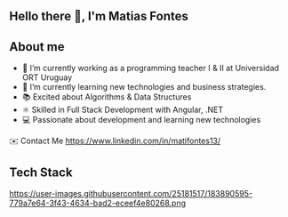 ## Hello there 👋, I'm Matias Fontes

## About me

- 🔭 I’m currently working  as a programming teacher I & II at Universidad ORT Uruguay
- 🌱 I’m currently learning new technologies and business strategies.
- 📚 Excited about Algorithms & Data Structures
- ⚛️ Skilled in Full Stack Development with Angular, .NET
- 💻 Passionate about development and learning new technologies

✉️ Contact Me
https://www.linkedin.com/in/matifontes13/


## Tech Stack

https://user-images.githubusercontent.com/25181517/183890595-779a7e64-3f43-4634-bad2-eceef4e80268.png

<!--
**matifontes/matifontes** is a ✨ _special_ ✨ repository because its `README.md` (this file) appears on your GitHub profile.

